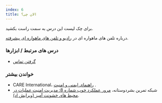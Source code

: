 ```yaml
---
index: 6
title: الان چی؟
---
```

برای چک لیست این درس به سمت راست بکشید.

درباره تلفن های ماهواره ای در [رادیو و تلفن های ماهواره ای پیشرفته](umbrella://communications/radios-and-satellite-phones/advanced).

### درس های مرتبط / ابزارها

*   [گرفتن تماس](umbrella://communications/making-a-call) 

### خواندن بیشتر

*   CARE International، [راهنمای ایمنی و امنیت](https://www.eisf.eu/wp-content/uploads/2014/09/0614-Macpherson-2004-CARE-International-Safety-and-Security-Handbook.pdf) .
*   شبکه تمرین بشردوستانه، [مرور عملکرد خوب شماره 8: مدیریت امنیت عملیات در محیط های خشونت آمیز (ویرایش اد)](http://odihpn.org/wp-content/uploads/2010/11/GPR_8_revised2.pdf).